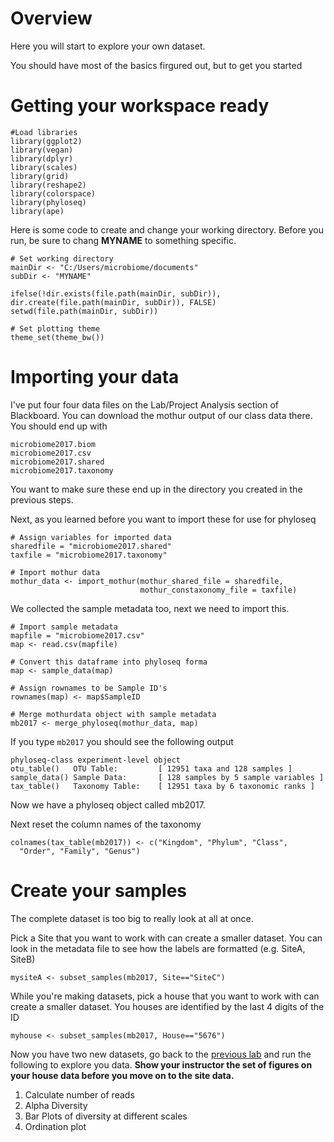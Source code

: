 # Overview
Here you will start to explore your own dataset.

You should have most of the basics firgured out, but to get you started

# Getting your workspace ready

```
#Load libraries
library(ggplot2)
library(vegan)
library(dplyr)
library(scales)
library(grid)
library(reshape2)
library(colorspace)
library(phyloseq)
library(ape)
```

Here is some code to create and change your working directory. Before you run, be sure to chang **MYNAME** to something specific.

```
# Set working directory
mainDir <- "C:/Users/microbiome/documents"
subDir <- "MYNAME"

ifelse(!dir.exists(file.path(mainDir, subDir)), dir.create(file.path(mainDir, subDir)), FALSE)
setwd(file.path(mainDir, subDir))

# Set plotting theme
theme_set(theme_bw())
```

# Importing your data

I've put four four data files on the Lab/Project Analysis section of Blackboard. You can download the mothur output of our class data there. You should end up with

```
microbiome2017.biom
microbiome2017.csv
microbiome2017.shared
microbiome2017.taxonomy
```
You want to make sure these end up in the directory you created in the previous steps.

Next, as you learned before you want to import these for use for phyloseq

```
# Assign variables for imported data
sharedfile = "microbiome2017.shared"
taxfile = "microbiome2017.taxonomy"

# Import mothur data
mothur_data <- import_mothur(mothur_shared_file = sharedfile,
                             mothur_constaxonomy_file = taxfile)
```

We collected the sample metadata too, next we need to import this.

```
# Import sample metadata
mapfile = "microbiome2017.csv"
map <- read.csv(mapfile)

# Convert this dataframe into phyloseq forma
map <- sample_data(map)

# Assign rownames to be Sample ID's
rownames(map) <- map$SampleID

# Merge mothurdata object with sample metadata
mb2017 <- merge_phyloseq(mothur_data, map)
```

If you type `mb2017` you should see the following output

```
phyloseq-class experiment-level object
otu_table()   OTU Table:         [ 12951 taxa and 128 samples ]
sample_data() Sample Data:       [ 128 samples by 5 sample variables ]
tax_table()   Taxonomy Table:    [ 12951 taxa by 6 taxonomic ranks ]
```

Now we have a phyloseq object called mb2017. 

Next reset the column names of the taxonomy
```
colnames(tax_table(mb2017)) <- c("Kingdom", "Phylum", "Class", 
  "Order", "Family", "Genus")
```

# Create your samples

The complete dataset is too big to really look at all at once.

Pick a Site that you want to work with can create a smaller dataset. You can look in the metadata file to see how the labels are formatted (e.g. SiteA, SiteB)
```
mysiteA <- subset_samples(mb2017, Site=="SiteC")
```

While you're making datasets, pick a house that you want to work with can create a smaller dataset. You houses are identified by the last 4 digits of the ID

```
myhouse <- subset_samples(mb2017, House=="5676")
```

Now you have two new datasets, go back to the [previous lab](phyloseq_analysis_visualization) and run the following to explore you data. **Show your instructor the set of figures on your house data before you move on to the site data.**

1. Calculate number of reads
2. Alpha Diversity
3. Bar Plots of diversity at different scales
4. Ordination plot


